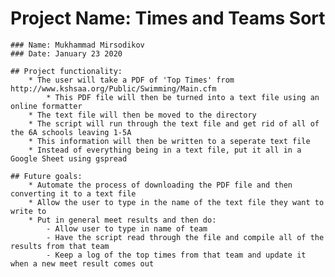 # Project Name: Times and Teams Sort
    ### Name: Mukhammad Mirsodikov
    ### Date: January 23 2020

    ## Project functionality:
        * The user will take a PDF of 'Top Times' from http://www.kshsaa.org/Public/Swimming/Main.cfm
            * This PDF file will then be turned into a text file using an online formatter
        * The text file will then be moved to the directory
        * The script will run through the text file and get rid of all of the 6A schools leaving 1-5A
        * This information will then be written to a seperate text file
        * Instead of everything being in a text file, put it all in a Google Sheet using gspread

    ## Future goals:
        * Automate the process of downloading the PDF file and then converting it to a text file
        * Allow the user to type in the name of the text file they want to write to
        * Put in general meet results and then do:
            - Allow user to type in name of team
            - Have the script read through the file and compile all of the results from that team
            - Keep a log of the top times from that team and update it when a new meet result comes out
